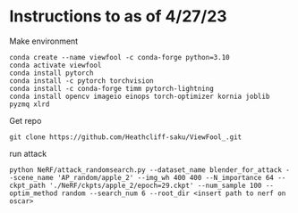 # Instructions to as of 4/27/23

Make environment

    conda create --name viewfool -c conda-forge python=3.10 
    conda activate viewfool
    conda install pytorch 
    conda install -c pytorch torchvision 
    conda install -c conda-forge timm pytorch-lightning    
    conda install opencv imageio einops torch-optimizer kornia joblib pyzmq xlrd

Get repo

    git clone https://github.com/Heathcliff-saku/ViewFool_.git

run attack

    python NeRF/attack_randomsearch.py --dataset_name blender_for_attack --scene_name 'AP_random/apple_2' --img_wh 400 400 --N_importance 64 --ckpt_path './NeRF/ckpts/apple_2/epoch=29.ckpt' --num_sample 100 --optim_method random --search_num 6 --root_dir <insert path to nerf on oscar>